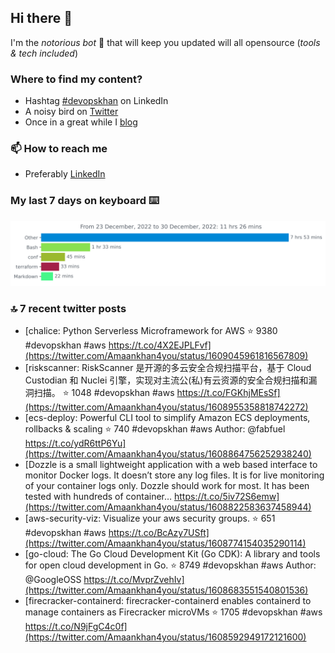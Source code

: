 <!--- [![Hits](https://hits.seeyoufarm.com/api/count/incr/badge.svg?url=https%3A%2F%2Fgithub.com%2Fakhan4u%2Fhit-counter&count_bg=%2379C83D&title_bg=%23555555&icon=&icon_color=%23E7E7E7&title=visits&edge_flat=false)](https://hits.seeyoufarm.com) --->

## Hi there 👋

I'm the _notorious bot_ 🤣 that will keep you updated will all opensource (_tools & tech included_) 

### Where to find my content?

* Hashtag [#devopskhan](https://www.linkedin.com/feed/hashtag/devopskhan) on LinkedIn
* A noisy bird on [Twitter](https://twitter.com/Amaankhan4you)
* Once in a great while I [blog](https://linuxparrot.netlify.app) 


### 📫 **How to reach me**

* Preferably [LinkedIn](https://www.linkedin.com/in/amaan-khan-linux-ninja)

### My last 7 days on keyboard ⌨️

<img src="https://github.com/akhan4u/akhan4u/blob/main/images/stat.svg" alt="Amaan's Wakatime Activity!"/>

### 🔝 7 recent twitter posts
<!-- DEVDOJO:START -->
- [chalice: Python Serverless Microframework for AWS
⭐️ 9380
#devopskhan #aws
https://t.co/4X2EJPLFvf](https://twitter.com/Amaankhan4you/status/1609045961816567809)
- [riskscanner: RiskScanner 是开源的多云安全合规扫描平台，基于 Cloud Custodian 和 Nuclei 引擎，实现对主流公&lpar;私&rpar;有云资源的安全合规扫描和漏洞扫描。
⭐️ 1048
#devopskhan #aws
https://t.co/FGKhjMEsSf](https://twitter.com/Amaankhan4you/status/1608955358818742272)
- [ecs-deploy: Powerful CLI tool to simplify Amazon ECS deployments, rollbacks &amp; scaling
⭐️ 740
#devopskhan #aws
Author: @fabfuel
https://t.co/ydR6ttP6Yu](https://twitter.com/Amaankhan4you/status/1608864756252938240)
- [Dozzle is a small lightweight application with a web based interface to monitor Docker logs. It doesn’t store any log files. It is for live monitoring of your container logs only. Dozzle should work for most. It has been tested with hundreds of container… https://t.co/5iv72S6emw](https://twitter.com/Amaankhan4you/status/1608822583637458944)
- [aws-security-viz: Visualize your aws security groups.
⭐️ 651
#devopskhan #aws
https://t.co/BcAzy7USft](https://twitter.com/Amaankhan4you/status/1608774154035290114)
- [go-cloud: The Go Cloud Development Kit &lpar;Go CDK&rpar;: A library and tools for open cloud development in Go.
⭐️ 8749
#devopskhan #aws
Author: @GoogleOSS
https://t.co/MvprZvehIv](https://twitter.com/Amaankhan4you/status/1608683551540801536)
- [firecracker-containerd: firecracker-containerd enables containerd to manage containers as Firecracker microVMs
⭐️ 1705
#devopskhan #aws
https://t.co/N9jFgC4c0f](https://twitter.com/Amaankhan4you/status/1608592949172121600)
<!-- DEVDOJO:END -->

<!-- ![Amaan's GitHub stats](https://github-readme-stats.vercel.app/api?username=akhan4u&count_private=true&show_icons=true&hide=contribs) -->
